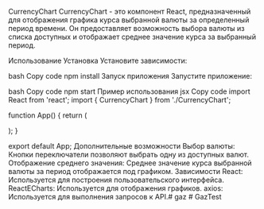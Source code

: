 CurrencyChart
CurrencyChart - это компонент React, предназначенный для отображения графика курса выбранной валюты за определенный период времени. Он предоставляет возможность выбора валюты из списка доступных и отображает среднее значение курса за выбранный период.

Использование
Установка
Установите зависимости:

bash
Copy code
npm install
Запуск приложения
Запустите приложение:

bash
Copy code
npm start
Пример использования
jsx
Copy code
import React from 'react';
import { CurrencyChart } from './CurrencyChart';

function App() {
  return (
    <div className="App">
      <CurrencyChart />
    </div>
  );
}

export default App;
Дополнительные возможности
Выбор валюты: Кнопки переключатели позволяют выбрать одну из доступных валют.
Отображение среднего значения: Среднее значение курса выбранной валюты за период отображается под графиком.
Зависимости
React: Используется для построения пользовательского интерфейса.
ReactECharts: Используется для отображения графиков.
axios: Используется для выполнения запросов к API.#   g a z  
 #   G a z T e s t  
 